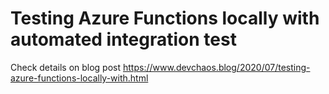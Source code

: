# Testing Azure Functions locally with automated integration test

Check details on blog post
https://www.devchaos.blog/2020/07/testing-azure-functions-locally-with.html
